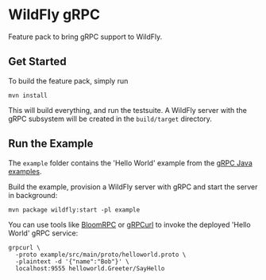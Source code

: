 # WildFly gRPC

Feature pack to bring gRPC support to WildFly.

## Get Started

To build the feature pack, simply run

```shell
mvn install
```

This will build everything, and run the testsuite. A WildFly server with the gRPC subsystem will be created in
the `build/target` directory.

## Run the Example

The `example` folder contains the 'Hello World' example from
the [gRPC Java examples](https://github.com/grpc/grpc-java/tree/master/examples).

Build the example, provision a WildFly server with gRPC and start the server in background:

```shell
mvn package wildfly:start -pl example
```

You can use tools like [BloomRPC](https://github.com/uw-labs/bloomrpc)
or [gRPCurl](https://github.com/fullstorydev/grpcurl) to invoke the deployed 'Hello World' gRPC service:

```shell
grpcurl \
  -proto example/src/main/proto/helloworld.proto \
  -plaintext -d '{"name":"Bob"}' \
  localhost:9555 helloworld.Greeter/SayHello
```
